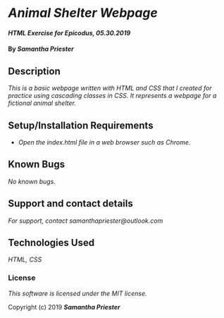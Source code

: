 # _Animal Shelter Webpage_

#### _HTML Exercise for Epicodus, 05.30.2019_

#### By _**Samantha Priester**_

## Description

_This is a basic webpage written with HTML and CSS that I created for practice using cascading classes in CSS. It represents a webpage for a fictional animal shelter._

## Setup/Installation Requirements

* _Open the index.html file in a web browser such as Chrome._

## Known Bugs

_No known bugs._

## Support and contact details

_For support, contact samanthapriester@outlook.com_

## Technologies Used

_HTML, CSS_

### License

*This software is licensed under the MIT license.*

Copyright (c) 2019 **_Samantha Priester_**
